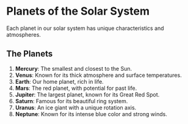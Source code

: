 # Planets of the Solar System

Each planet in our solar system has unique characteristics and atmospheres. 

## The Planets
1. **Mercury**: The smallest and closest to the Sun.
2. **Venus**: Known for its thick atmosphere and surface temperatures.
3. **Earth**: Our home planet, rich in life.
4. **Mars**: The red planet, with potential for past life.
5. **Jupiter**: The largest planet, known for its Great Red Spot.
6. **Saturn**: Famous for its beautiful ring system.
7. **Uranus**: An ice giant with a unique rotation axis.
8. **Neptune**: Known for its intense blue color and strong winds.

